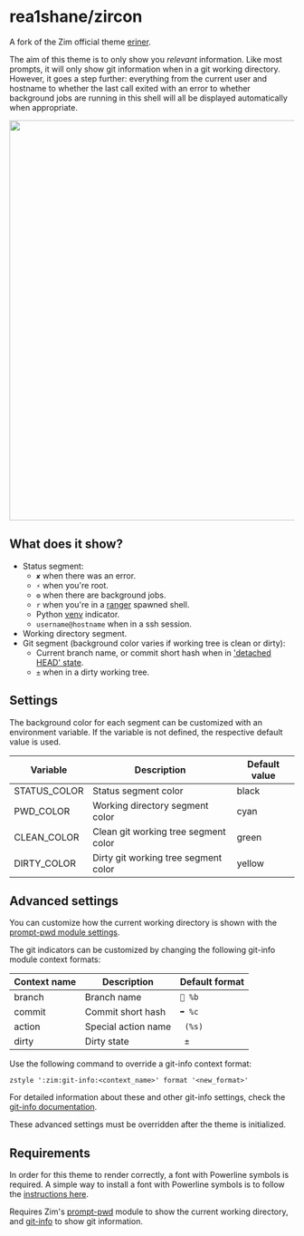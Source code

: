 # rea1shane/zircon

A fork of the Zim official theme [eriner](https://github.com/zimfw/eriner).

The aim of this theme is to only show you _relevant_ information. Like most
prompts, it will only show git information when in a git working directory.
However, it goes a step further: everything from the current user and hostname
to whether the last call exited with an error to whether background jobs are
running in this shell will all be displayed automatically when appropriate.

<img width="706" src="https://zimfw.github.io/images/prompts/eriner@2.png">

## What does it show?

- Status segment:
  - `✘` when there was an error.
  - `⚡` when you're root.
  - `⚙` when there are background jobs.
  - `r` when you're in a [ranger](https://github.com/ranger/ranger) spawned shell.
  - Python [venv](https://docs.python.org/3/library/venv.html) indicator.
  - `username@hostname` when in a ssh session.
- Working directory segment.
- Git segment (background color varies if working tree is clean or dirty):
  - Current branch name, or commit short hash when in ['detached HEAD' state](https://git-scm.com/docs/git-checkout#_detached_head).
  - `±` when in a dirty working tree.

## Settings

The background color for each segment can be customized with an environment
variable. If the variable is not defined, the respective default value is used.

| Variable     | Description                          | Default value |
| ------------ | ------------------------------------ | ------------- |
| STATUS_COLOR | Status segment color                 | black         |
| PWD_COLOR    | Working directory segment color      | cyan          |
| CLEAN_COLOR  | Clean git working tree segment color | green         |
| DIRTY_COLOR  | Dirty git working tree segment color | yellow        |

## Advanced settings

You can customize how the current working directory is shown with the
[prompt-pwd module settings](https://github.com/zimfw/prompt-pwd/blob/master/README.md#settings).

The git indicators can be customized by changing the following git-info module
context formats:

| Context name | Description         | Default format |
| ------------ | ------------------- | -------------- |
| branch       | Branch name         | ` %b`         |
| commit       | Commit short hash   | `➦ %c`         |
| action       | Special action name | ` (%s)`        |
| dirty        | Dirty state         | ` ±`           |

Use the following command to override a git-info context format:

    zstyle ':zim:git-info:<context_name>' format '<new_format>'

For detailed information about these and other git-info settings, check the
[git-info documentation](https://github.com/zimfw/git-info/blob/master/README.md#settings).

These advanced settings must be overridden after the theme is initialized.

## Requirements

In order for this theme to render correctly, a font with Powerline symbols is
required. A simple way to install a font with Powerline symbols is to follow the
[instructions here](https://github.com/powerline/fonts/blob/master/README.rst#installation).

Requires Zim's [prompt-pwd](https://github.com/zimfw/prompt-pwd) module to show the current working directory, and
[git-info](https://github.com/zimfw/git-info) to show git information.
